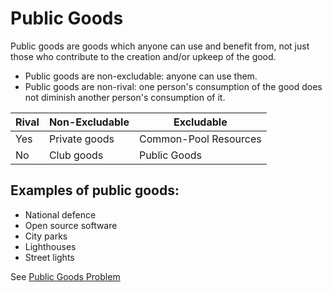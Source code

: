 # Public Goods

Public goods are goods which anyone can use and benefit from, not just those who contribute to the creation and/or upkeep of the good.

* Public goods are non-excludable: anyone can use them.  
* Public goods are non-rival: one person's consumption of the good does not diminish another person's consumption of it.

| Rival         | Non-Excludable |      Excludable       |
| -----------   | ------------   | ----------------------|
| Yes           | Private goods  | Common-Pool Resources |
| No            | Club goods     | Public Goods          |

## Examples of public goods:

* National defence
* Open source software 
* City parks
* Lighthouses
* Street lights

See [Public Goods Problem](public-goods-problem.md)
